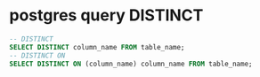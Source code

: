 # postgres query DISTINCT

```sql
-- DISTINCT
SELECT DISTINCT column_name FROM table_name;
-- DISTINCT ON
SELECT DISTINCT ON (column_name) column_name FROM table_name;
```
